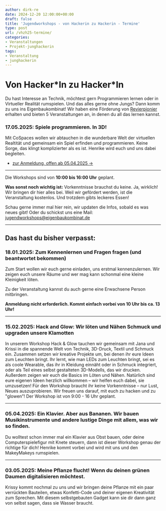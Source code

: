 ```yaml
---
author: dirk-re
date: 2024-12-20 12:00:00+00:00
draft: false
title: 'Jugendworkshops - von Hackerin zu Hackerin - Termine'
type: post
url: /vhzh25-termine/
categories:
- Veranstaltungen
- Projekt-junghackerin
tags:
- Veranstaltung
- junghackerin
---
```


# Von Hacker\*In zu Hacker\*In
Du hast Interesse an Technik, möchtest gern Programmieren lernen oder in Virtueller Realität rumspielen.
Und das alles gerne ohne Jungs?
Dann komm zu uns ins Eigenbaukombinat!
Wir haben eine Förderung von [Revierpionier](https://strukturwandel.sachsen-anhalt.de/zukunft-mitgestalten/revierpionier) erhalten und bieten 5 Veranstaltungen an, in denen du all das lernen kannst.

### 17.05.2025: Spiele programmieren. In 3D!

Mit CoSpaces wollen wir abtauchen in die wunderbare Welt der virtuellen Realtität und gemeinsam ein Spiel erfinden und programmieren. Keine Sorge, das klingt komplizierter als es ist. Henrike wird euch und uns dabei begleiten.

<ul class="pager main-pager">
              <li class="">
                <a href="https://tickets.eigenbaukombinat.de/ebk/vhzh25-02-2/" target="_blank">zur Anmeldung, offen ab 05.04.2025 &rarr;</a>
              </li>
</ul>

---
Die Workshops sind von **10:00 bis 16:00 Uhr** geplant.


**Was sonst noch wichtig ist:**
Vorkenntnisse brauchst du keine. Ja, wirklich! Wir bringen dir hier alles bei.
Weil wir gefördert werden, ist die Veranstaltung kostenlos.
Und trotzdem gibts leckeres Essen!

Schau gerne immer mal hier rein, wir updaten die Infos, sobald es was neues gibt!
Oder du schickst uns eine Mail: jugendworkshops@eigenbaukombinat.de

---

## Das hast du bisher verpasst:
### 18.01.2025: Zum Kennenlernen und Fragen fragen (und beantwortet bekommen)
Zum Start wollen wir euch gerne einladen, uns erstmal kennenzulernen. Wir zeigen euch unsere Räume und wer mag kann schonmal eine kleine Kleinigkeit löten.

Zu der Veranstaltung kannst du auch gerne eine Erwachsene Person mitbringen.

**Anmeldung nicht erforderlich. Kommt einfach vorbei von 10 Uhr bis ca. 13 Uhr!**

---
### 15.02.2025: Hack and Glow: Wir löten und Nähen Schmuck und upgraden unsere Klamotten

In unserem Workshop Hack & Glow tauchen wir gemeinsam mit Jana und Krissi in die spannende Welt von Technik, 3D-Druck, Textil und Schmuck ein. Zusammen setzen wir kreative Projekte um, bei denen ihr eure Ideen zum Leuchten bringt. Ihr lernt, wie man LEDs zum Leuchten bringt, sei es als coole Wearable, das ihr in Kleidung einnäht oder in Schmuck integriert, oder als Teil eines selbst gestalteten 3D-Modells, das wir drucken. Außerdem zeigen wir euch die Basics im Löten und Nähen. Natürlich sind eure eigenen Ideen herzlich willkommen – wir helfen euch dabei, sie umzusetzen! Für den Workshop braucht ihr keine Vorkenntnisse – nur Lust, Neues auszuprobieren. Wir freuen uns darauf, mit euch zu hacken und zu "glowen”!
Der Workshop ist von 9:00 - 16 Uhr geplant.

---
### 05.04.2025: Ein Klavier. Aber aus Bananen. Wir bauen Musikinstrumente und andere lustige Dinge mit allem, was wir so finden.

Du wolltest schon immer mal ein Klavier aus Obst bauen, oder deine Computerspielefigur mit Knete steuern, dann ist dieser Workshop genau der richtige für dich!
Henrike kommt vorbei und wird mit uns und den MakeyMakeys rumspielen.

---
### 03.05.2025: Meine Pflanze flucht! Wenn du deinen grünen Daumen digitalisieren möchtest.

Krissy kommt nochmal zu uns und wir bringen deine Pflanze mit ein paar verrückten Bauteilen, etwas Konfetti-Code und deiner eigenen Kreativität zum Sprechen. Mit diesem selbstgebauten Gadget kann sie dir dann ganz von selbst sagen, dass sie Wasser braucht.
